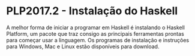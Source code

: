 ﻿# PLP2017.2 - Instalação do Haskell
A melhor forma de iniciar a programar em Haskell é instalando o Haskell Platform, um pacote que traz consigo as principais ferramentas prontas para começar usar a linguagem. Os programas de instalação e instruções para Windows, Mac e Linux estão disponíveis para download.
